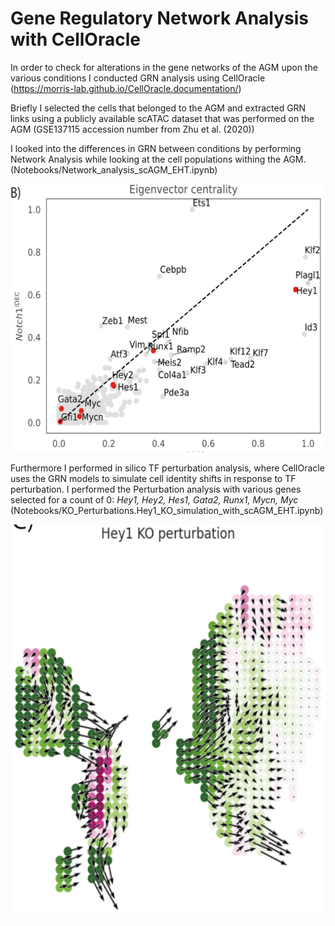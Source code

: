 # Gene Regulatory Network Analysis with CellOracle

In order to check for alterations in the gene networks of the AGM upon the various conditions I conducted GRN analysis using CellOracle (https://morris-lab.github.io/CellOracle.documentation/)

Briefly I selected the cells that belonged to the AGM and extracted GRN links using a publicly available scATAC dataset that was performed on the AGM (GSE137115 accession number from Zhu et al. (2020))

I looked into the differences in GRN between conditions by performing Network Analysis while looking at the cell populations withing the AGM. (Notebooks/Network_analysis_scAGM_EHT.ipynb)

![eigenvector](../images/GRN_eigenvector.png)

Furthermore I performed in silico TF perturbation analysis, where CellOracle uses the GRN models to simulate cell identity shifts in response to TF perturbation. I performed the Perturbation analysis with various genes selected for a count of 0: _Hey1, Hey2, Hes1, Gata2, Runx1, Mycn, Myc_ (Notebooks/KO_Perturbations.Hey1_KO_simulation_with_scAGM_EHT.ipynb)

![perturbation](../images/TF_perturbation.png)
